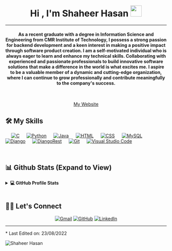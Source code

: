 
<h1 align="center">Hi , I'm Shaheer Hasan <img src="https://media.giphy.com/media/hvRJCLFzcasrR4ia7z/giphy.gif" width="35"></h1>
<hr/>
<h4 align="center">As a recent graduate with a degree in Information Science and Engineering from CMR Institute of Technology, I possess a strong passion for backend development and a keen interest in making a positive impact through software product creation. I am a self-motivated individual who is always eager to learn and enhance my technical skills. Collaborating with experienced and passionate professionals to build innovative software solutions that make a difference in the world is what excites me. I aspire to be a valuable member of a dynamic and cutting-edge organization, where I can continue to grow professionally and contribute meaningfully to the company's success.</h4>
<br>

<p align="center"><a href="https://portfolio-shaheer-hasan.vercel.app">My Website</a></p>


## 🛠️ My Skills

<p align="left"> 
  &emsp; 
  <a href="#"><img alt="C" src="https://img.shields.io/badge/C-00599C?style=for-the-badge&logo=c&logoColor=white"></a> 
  &emsp;
  <a href="#"><img alt="Python" src="https://img.shields.io/badge/Python-3776AB?style=for-the-badge&logo=python&logoColor=white"></a>
  &emsp;
  <a href="#"><img alt="Java" src="https://img.shields.io/badge/Java-ED8B00?style=for-the-badge&logo=java&logoColor=white"></a>
  &emsp; 
  <a href="#"><img alt="HTML" src="https://img.shields.io/badge/HTML5-E34F26?style=for-the-badge&logo=html5&logoColor=white"></a>   
  &emsp;
  <a href="#"><img alt="CSS" src="https://img.shields.io/badge/CSS3-1572B6?style=for-the-badge&logo=css3&logoColor=white"></a> 
  &emsp;
  <a href="#"><img alt="MySQL" src="https://img.shields.io/badge/MySQL-00000F?style=for-the-badge&logo=mysql&logoColor=white"></a>	
  &emsp;
  <a href="#"><img alt="Django" src="https://img.shields.io/badge/Django-092E20?style=for-the-badge&logo=django&logoColor=white"></a>
  &emsp;
  <a href="#"><img alt="DjangoRest" src="https://img.shields.io/badge/DJANGO-REST-ff1709?style=for-the-badge&logo=django&logoColor=white&color=ff1709&labelColor=gray"></a>
  &emsp;
  <a href="#"><img alt="Git" src="https://img.shields.io/badge/Git-F05032?style=for-the-badge&logo=git&logoColor=white"></a>
  &emsp;
  <a href="#"><img alt="Visual Studio Code" src="https://img.shields.io/badge/Visual_Studio_Code-0078D4?style=for-the-badge&logo=visual%20studio%20code&logoColor=white"></a>
	
</p>

<br/>

## 📊 Github Stats (Expand to View) 


<details> 
  <summary><b>💻 GitHub Profile Stats</b></summary>
  <br/>
  <p align="center">
    <a href="https://github.com/anuraghazra/github-readme-stats"><img alt="Shaheer's Github Stats" src="https://github-readme-stats.vercel.app/api?username=Shaheer-rossoneri14&show_icons=true&count_private=true&theme=algolia" height="192px"/></a>
<br/>
  &nbsp;
	  <img src="https://github-readme-stats.vercel.app/api/top-langs?username=Shaheer-rossoneri14&show_icons=true&locale=en&layout=compact&theme=algolia" alt="candida18" height="192px"/>
  <br/>
  <b>Note:</b> Top languages is only a metric of the languages my public code consists of and doesn't reflect experience or skill level.
  </p>
</details>


<br/>

## 🙋‍♀️ Let's Connect
<p align="center">
	<a href="mailto:hshaheer99@gmail.com"><img src="https://img.icons8.com/bubbles/50/000000/gmail.png" alt="Gmail"/></a>
	<a href="https://github.com/Shaheer-rossoner14"><img src="https://img.icons8.com/bubbles/50/000000/github.png" alt="GitHub"/></a>
	<a href="https://www.linkedin.com/in/shaheer14hasan/"><img src="https://img.icons8.com/bubbles/50/000000/linkedin.png" alt="LinkedIn"/></a>

<hr/>
* Last Edited on: 23/08/2022
<p align="left"> <img src="https://komarev.com/ghpvc/?username=Shaheer-rossoneri14&label=Profile%20views&color=0e75b6&style=plastic" alt="Shaheer Hasan" /> </p>










<!--
**Shaheer-rossoneri14/Shaheer-rossoneri14** is a ✨ _special_ ✨ repository because its `README.md` (this file) appears on your GitHub profile.

Here are some ideas to get you started:

- 🔭 I’m currently working on ...
- 🌱 I’m currently learning ...
- 👯 I’m looking to collaborate on ...
- 🤔 I’m looking for help with ...
- 💬 Ask me about ...
- 📫 How to reach me: ...
- 😄 Pronouns: ...
- ⚡ Fun fact: ...
-->
